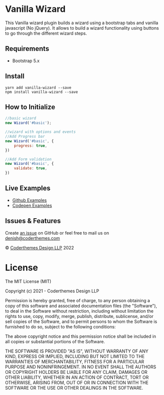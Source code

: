 Vanilla Wizard
============================

This Vanilla wizard plugin builds a wizard using a bootstrap tabs and vanilla javascript (No jQuery). It allows to build
a wizard functionality using buttons to go through the different wizard steps.

Requirements
-------------

* Bootstrap 5.x

Install
-------------

```
yarn add vanilla-wizard --save 
npm install vanilla-wizard --save 
```

How to Initialize
-------------

```javascript
//basic wizard
new Wizard('#basic');
```

```javascript
//wizard with options and events
//Add Progress bar
new Wizard('#basic', {
    progress: true,
})

//Add Form validation
new Wizard('#basic', {
    validate: true,
})

```

Live Examples
-------------
<ul>
<li><a href="https://github.com/coderthemes/vanilla-wizard/tree/main/example" target="_blank">Github Examples</a></li>
<li><a href="https://codepen.io/collection/YyWRZz" target="_blank">Codepen Examples</a></li>
</ul>


Issues & Features
-----------------

Create <a href="https://github.com/coderthemes/vanilla-wizard/issues"  target="_blank">an issue</a> on GitHub or feel free to mail us
on <a href="mailto:denish@coderthemes.com">denish@coderthemes.com</a>



<p>&copy; <a href='https://coderthemes.com' target="_blank">Coderthemes Design LLP</a> 2022</p>

License
===============
The MIT License (MIT)

Copyright (c) 2021 - Coderthemes Design LLP

Permission is hereby granted, free of charge, to any person obtaining a copy of this software and associated
documentation files (the "Software"), to deal in the Software without restriction, including without limitation the
rights to use, copy, modify, merge, publish, distribute, sublicense, and/or sell copies of the Software, and to permit
persons to whom the Software is furnished to do so, subject to the following conditions:

The above copyright notice and this permission notice shall be included in all copies or substantial portions of the
Software.

THE SOFTWARE IS PROVIDED "AS IS", WITHOUT WARRANTY OF ANY KIND, EXPRESS OR IMPLIED, INCLUDING BUT NOT LIMITED TO THE
WARRANTIES OF MERCHANTABILITY, FITNESS FOR A PARTICULAR PURPOSE AND NONINFRINGEMENT. IN NO EVENT SHALL THE AUTHORS OR
COPYRIGHT HOLDERS BE LIABLE FOR ANY CLAIM, DAMAGES OR OTHER LIABILITY, WHETHER IN AN ACTION OF CONTRACT, TORT OR
OTHERWISE, ARISING FROM, OUT OF OR IN CONNECTION WITH THE SOFTWARE OR THE USE OR OTHER DEALINGS IN THE SOFTWARE.